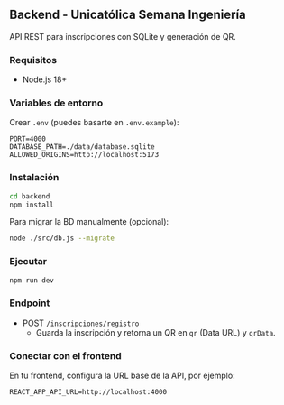 ## Backend - Unicatólica Semana Ingeniería

API REST para inscripciones con SQLite y generación de QR.

### Requisitos
- Node.js 18+

### Variables de entorno
Crear `.env` (puedes basarte en `.env.example`):

```
PORT=4000
DATABASE_PATH=./data/database.sqlite
ALLOWED_ORIGINS=http://localhost:5173
```

### Instalación

```bash
cd backend
npm install
```

Para migrar la BD manualmente (opcional):

```bash
node ./src/db.js --migrate
```

### Ejecutar

```bash
npm run dev
```

### Endpoint

- POST `/inscripciones/registro`
  - Guarda la inscripción y retorna un QR en `qr` (Data URL) y `qrData`.

### Conectar con el frontend

En tu frontend, configura la URL base de la API, por ejemplo:

```
REACT_APP_API_URL=http://localhost:4000
```


